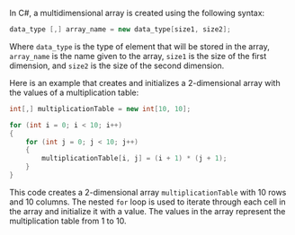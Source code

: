 In C#, a multidimensional array is created using the following syntax:

```csharp
data_type [,] array_name = new data_type[size1, size2];
```

Where `data_type` is the type of element that will be stored in the array, `array_name` is the name given to the array, `size1` is the size of the first dimension, and `size2` is the size of the second dimension.

Here is an example that creates and initializes a 2-dimensional array with the values of a multiplication table:

```csharp
int[,] multiplicationTable = new int[10, 10];

for (int i = 0; i < 10; i++)
{
    for (int j = 0; j < 10; j++)
    {
        multiplicationTable[i, j] = (i + 1) * (j + 1);
    }
}
```

This code creates a 2-dimensional array `multiplicationTable` with 10 rows and 10 columns. The nested `for` loop is used to iterate through each cell in the array and initialize it with a value. The values in the array represent the multiplication table from 1 to 10.